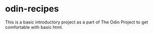 # odin-recipes
This is a basic introductory project as a part of The Odin Project to get comfortable with basic html.
